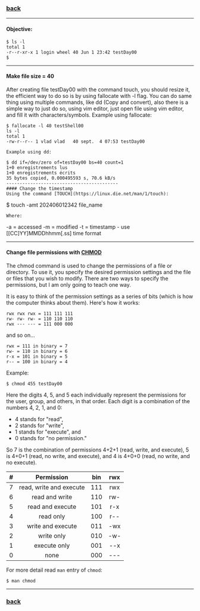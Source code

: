 ### [back](https://github.com/Alaamimi/1337-piscine/tree/master/Piscine_Shell/Day00/ex02)

------------------------------------------
#### Objective:
```
$ ls -l
total 1
-r--r-xr-x 1 login wheel 40 Jun 1 23:42 testDay00
$
```

------------------------------------------
#### Make file size = 40
After creating file testDay00 with the command touch, you should resize it,
the efficient way to do so is by using fallocate with -l flag.
You can do same thing using multiple commands, like dd (Copy and convert),
also there is a simple way to just do so, using vim editor, just open file 
using vim editor, and fill it with characters/symbols.
Example using fallocate:
```
$ fallocate -l 40 testShell00
ls -l
total 1
-rw-r--r-- 1 vlad vlad   40 sept.  4 07:53 testDay00

Example using dd:

$ dd if=/dev/zero of=testDay00 bs=40 count=1
1+0 enregistrements lus
1+0 enregistrements écrits
35 bytes copied, 0.000495593 s, 70.6 kB/s
------------------------------------------
#### Change the timestamp
Using the command [TOUCH](https://linux.die.net/man/1/touch):
```
$ touch -amt 202406012342 file_name
```
Where:
```
-a = accessed
-m = modified
-t = timestamp - use [[CC]YY]MMDDhhmm[.ss] time format

------------------------------------------
#### Change file permissions with [CHMOD](https://en.wikipedia.org/wiki/Chmod)
The chmod command is used to change the permissions of a file or directory.
To use it, you specify the desired permission settings and the file or files
that you wish to modify. There are two ways to specify the permissions, but
I am only going to teach one way.

It is easy to think of the permission settings as a series of bits
(which is how the computer thinks about them). Here's how it works:

```
rwx rwx rwx = 111 111 111
rw- rw- rw- = 110 110 110
rwx --- --- = 111 000 000
```
and so on...
```
rwx = 111 in binary = 7
rw- = 110 in binary = 6
r-x = 101 in binary = 5
r-- = 100 in binary = 4
```

Example:
```
$ chmod 455 testDay00
```

Here the digits 4, 5, and 5 each individually represent the permissions for the
user, group, and others, in that order. Each digit is a combination of the
numbers 4, 2, 1, and 0:

* 4 stands for "read",
* 2 stands for "write",
* 1 stands for "execute", and
* 0 stands for "no permission."

So 7 is the combination of permissions 4+2+1 (read, write, and execute),
5 is 4+0+1 (read, no write, and execute), and 4 is 4+0+0
(read, no write, and no execute).

|  #  |       Permission        | bin | rwx |
|:---:|:-----------------------:|:---:|:---:|
|  7  | read, write and execute | 111 | rwx |
|  6  | read and write	        | 110 | rw- |
|  5  | read and execute	| 101 | r-x |
|  4  | read only		| 100 | r-- |
|  3  | write and execute	| 011 | -wx |
|  2  | write only		| 010 | -w- |
|  1  | execute only		| 001 | --x |
|  0  | none			| 000 | --- |

For more detail read `man` entry of `chmod`:
```
$ man chmod
```
------------------------------------------
### [back](https://github.com/Alaamimi/1337-piscine/tree/master/Piscine_Shell/Day00/ex02)
